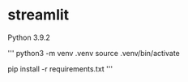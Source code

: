 # streamlit

Python 3.9.2

'''
python3 -m venv .venv
source .venv/bin/activate

pip install -r requirements.txt
'''